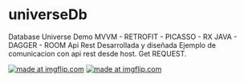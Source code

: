 # universeDb
Database Universe Demo
MVVM - RETROFIT - PICASSO - RX JAVA - DAGGER - ROOM 
Api Rest Desarrollada y diseñada
Ejemplo de comunicacion con api rest desde host.
Get REQUEST.

<a href="https://imgflip.com/gif/34wc87"><img src="https://i.imgflip.com/34wc87.gif" title="made at imgflip.com"/></a>            <a href="https://imgflip.com/gif/34wcqn"><img src="https://i.imgflip.com/34wcqn.gif" title="made at imgflip.com"/></a>
